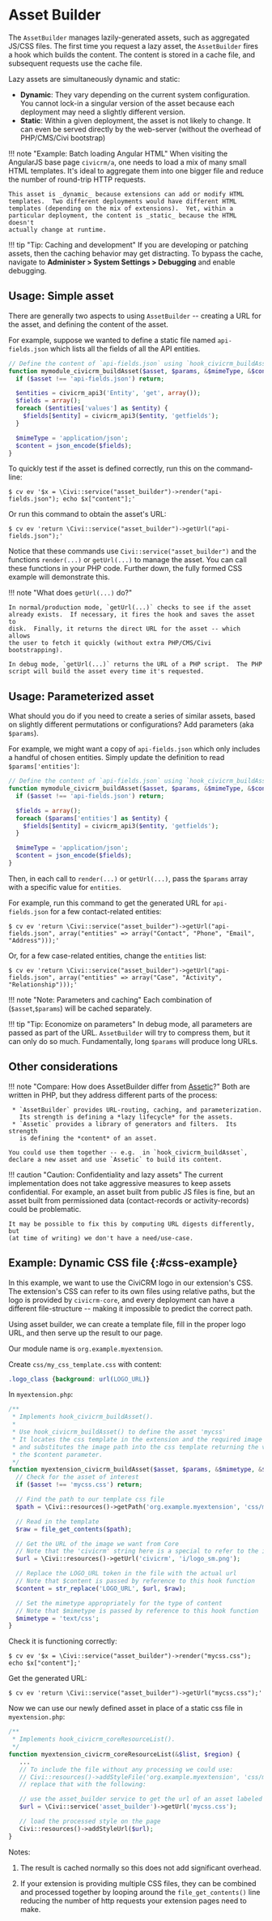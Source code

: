 # Asset Builder

The `AssetBuilder` manages lazily-generated assets, such as aggregated
JS/CSS files.  The first time you request a lazy asset, the `AssetBuilder`
fires a hook which builds the content.  The content is stored in a cache
file, and subsequent requests use the cache file.

Lazy assets are simultaneously dynamic and static:

 * __Dynamic__: They vary depending on the current system configuration.
   You cannot lock-in a singular version of the asset because each
   deployment may need a slightly different version.
 * __Static__: Within a given deployment, the asset is not likely to change.
   It can even be served directly by the web-server (without the overhead
   of PHP/CMS/Civi bootstrap)

!!! note "Example: Batch loading Angular HTML"
    When visiting the AngularJS base page `civicrm/a`, one needs to load a
    mix of many small HTML templates.  It's ideal to aggregate them into one
    bigger file and reduce the number of round-trip HTTP requests.

    This asset is _dynamic_ because extensions can add or modify HTML
    templates.  Two different deployments would have different HTML
    templates (depending on the mix of extensions).  Yet, within a
    particular deployment, the content is _static_ because the HTML doesn't
    actually change at runtime.

!!! tip "Tip: Caching and development"
    If you are developing or patching assets, then the caching behavior may
    get distracting. To bypass the cache, navigate to
    __Administer > System Settings > Debugging__ and enable debugging.


## Usage: Simple asset

There are generally two aspects to using `AssetBuilder` -- creating a URL
for the asset, and defining the content of the asset.

For example, suppose we wanted to define a static file named
`api-fields.json` which lists all the fields of all the API entities.

```php
// Define the content of `api-fields.json` using `hook_civicrm_buildAsset`.
function mymodule_civicrm_buildAsset($asset, $params, &$mimeType, &$content) {
  if ($asset !== 'api-fields.json') return;

  $entities = civicrm_api3('Entity', 'get', array());
  $fields = array();
  foreach ($entities['values'] as $entity) {
    $fields[$entity] = civicrm_api3($entity, 'getfields');
  }

  $mimeType = 'application/json';
  $content = json_encode($fields);
}
```

To quickly test if the asset is defined correctly, run this on the command-line:

```
$ cv ev '$x = \Civi::service("asset_builder")->render("api-fields.json"); echo $x["content"];'
```

Or run this command to obtain the asset's URL:

```
$ cv ev 'return \Civi::service("asset_builder")->getUrl("api-fields.json");'
```

Notice that these commands use `Civi::service("asset_builder")` and the
functions `render(...)` or `getUrl(...)` to manage the asset.  You can call
these functions in your PHP code.  Further down, the fully formed CSS
example will demonstrate this.

!!! note "What does `getUrl(...)` do?"

    In normal/production mode, `getUrl(...)` checks to see if the asset
    already exists.  If necessary, it fires the hook and saves the asset to
    disk.  Finally, it returns the direct URL for the asset -- which allows
    the user to fetch it quickly (without extra PHP/CMS/Civi bootstrapping).

    In debug mode, `getUrl(...)` returns the URL of a PHP script.  The PHP
    script will build the asset every time it's requested.

## Usage: Parameterized asset

What should you do if you need to create a series of similar assets, based on slightly
different permutations or configurations? Add parameters (aka `$params`).

For example, we might want a copy of `api-fields.json` which only includes a
handful of chosen entities.  Simply update the definition to read `$params['entities']`:

```php
// Define the content of `api-fields.json` using `hook_civicrm_buildAsset`.
function mymodule_civicrm_buildAsset($asset, $params, &$mimeType, &$content) {
  if ($asset !== 'api-fields.json') return;

  $fields = array();
  foreach ($params['entities'] as $entity) {
    $fields[$entity] = civicrm_api3($entity, 'getfields');
  }

  $mimeType = 'application/json';
  $content = json_encode($fields);
}
```

Then, in each call to `render(...)` or `getUrl(...)`, pass the `$params` array with a specific value for `entities`.

For example, run this command to get the generated URL for `api-fields.json` for a few contact-related entities:

```
$ cv ev 'return \Civi::service("asset_builder")->getUrl("api-fields.json", array("entities" => array("Contact", "Phone", "Email", "Address")));'
```

Or, for a few case-related entities, change the `entities` list:

```
$ cv ev 'return \Civi::service("asset_builder")->getUrl("api-fields.json", array("entities" => array("Case", "Activity", "Relationship")));'
```

!!! note "Note: Parameters and caching"
    Each combination of (`$asset`,`$params`) will be cached separately.

!!! tip "Tip: Economize on parameters"
    In debug mode, all parameters are passed as part of the URL.
    `AssetBuilder` will try to compress them, but it can only do so much.
    Fundamentally, long `$params` will produce long URLs.

## Other considerations

!!! note "Compare: How does AssetBuilder differ from [Assetic](https://github.com/kriswallsmith/assetic)?"
    Both are written in PHP, but they address different parts of the process:

     * `AssetBuilder` provides URL-routing, caching, and parameterization.
       Its strength is defining a *lazy lifecycle* for the assets.
     * `Assetic` provides a library of generators and filters.  Its strength
       is defining the *content* of an asset.

    You could use them together -- e.g.  in `hook_civicrm_buildAsset`,
    declare a new asset and use `Assetic` to build its content.

!!! caution "Caution: Confidentiality and lazy assets"
    The current implementation does not take aggressive measures to keep
    assets confidential. For example, an asset built from public JS files
    is fine, but an asset built from permissioned data (contact-records
    or activity-records) could be problematic.

    It may be possible to fix this by computing URL digests differently, but
    (at time of writing) we don't have a need/use-case.

## Example: Dynamic CSS file {:#css-example}

In this example, we want to use the CiviCRM logo in our extension's CSS. The extension's CSS can refer to its own files using relative paths, but the logo is provided by `civicrm-core`, and every deployment can have a different file-structure -- making it impossible to predict the correct path.

Using asset builder, we can create a template file, fill in the proper logo URL, and then serve up the result to our page.

Our module name is `org.example.myextension`.

Create `css/my_css_template.css` with content:

```css
.logo_class {background: url(LOGO_URL)}
```

In `myextension.php`:

```php
/**
 * Implements hook_civicrm_buildAsset().
 *
 * Use hook_civicrm_buildAsset() to define the asset 'mycss'
 * It locates the css template in the extension and the required image from core
 * and substitutes the image path into the css template returning the value via
 * the $content parameter.
 */
function myextension_civicrm_buildAsset($asset, $params, &$mimetype, &$content) {
  // Check for the asset of interest
  if ($asset !== 'mycss.css') return;

  // Find the path to our template css file
  $path = \Civi::resources()->getPath('org.example.myextension', 'css/my_css_template.css');

  // Read in the template
  $raw = file_get_contents($path);

  // Get the URL of the image we want from Core
  // Note that the 'civicrm' string here is a special to refer to the installation location of the core files
  $url = \Civi::resources()->getUrl('civicrm', 'i/logo_sm.png');

  // Replace the LOGO_URL token in the file with the actual url
  // Note that $content is passed by reference to this hook function
  $content = str_replace('LOGO_URL', $url, $raw);

  // Set the mimetype appropriately for the type of content
  // Note that $mimetype is passed by reference to this hook function
  $mimetype = 'text/css';
}
```

Check it is functioning correctly:
```
$ cv ev '$x = \Civi::service("asset_builder")->render("mycss.css"); echo $x["content"];'
```

Get the generated URL:
```
$ cv ev 'return \Civi::service("asset_builder")->getUrl("mycss.css");'
```

Now we can use our newly defined asset in place of a static css file in `myextension.php`:

```php
/**
 * Implements hook_civicrm_coreResourceList().
 */
function myextension_civicrm_coreResourceList(&$list, $region) {
   ...
   // To include the file without any processing we could use:
   // Civi::resources()->addStyleFile('org.example.myextension', 'css/my_css.css');
   // replace that with the following:

   // use the asset_builder service to get the url of an asset labeled 'mycss.css'
   $url = \Civi::service('asset_builder')->getUrl('mycss.css');

   // load the processed style on the page
   Civi::resources()->addStyleUrl($url);
}
```

Notes:

1. The result is cached normally so this does not add significant overhead.

1. If your extension is providing multiple CSS files, they can be combined and processed together by looping around the `file_get_contents()` line reducing the number of http requests your extension pages need to make.
